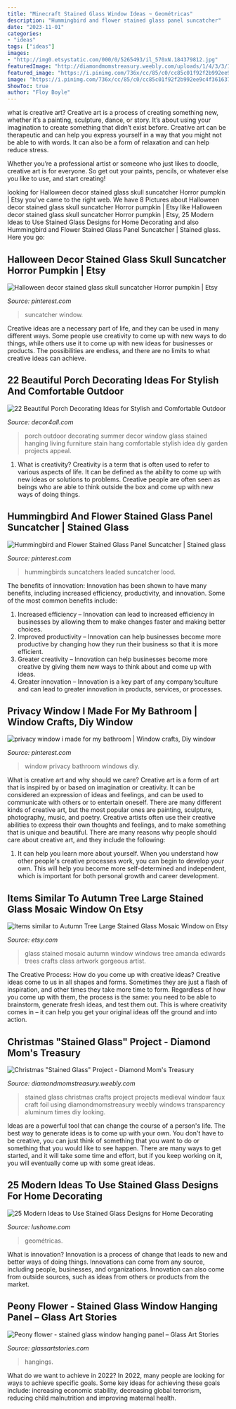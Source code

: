 ```yaml
---
title: "Minecraft Stained Glass Window Ideas ~ Geométricas"
description: "Hummingbird and flower stained glass panel suncatcher"
date: "2023-11-01"
categories:
- "ideas"
tags: ["ideas"]
images:
- "http://img0.etsystatic.com/000/0/5265493/il_570xN.184379812.jpg"
featuredImage: "http://diamondmomstreasury.weebly.com/uploads/1/4/3/3/14330110/2601341.jpg?255"
featured_image: "https://i.pinimg.com/736x/cc/85/c0/cc85c01f92f2b992ee9c4f3616374087--bathroom-windows-bathroom-window-privacy-ideas.jpg"
image: "https://i.pinimg.com/736x/cc/85/c0/cc85c01f92f2b992ee9c4f3616374087--bathroom-windows-bathroom-window-privacy-ideas.jpg"
ShowToc: true
author: "Floy Boyle"
---
```



what is creative art?
Creative art is a process of creating something new, whether it’s a painting, sculpture, dance, or story. It’s about using your imagination to create something that didn’t exist before. 
Creative art can be therapeutic and can help you express yourself in a way that you might not be able to with words. It can also be a form of relaxation and can help reduce stress. 

Whether you’re a professional artist or someone who just likes to doodle, creative art is for everyone. So get out your paints, pencils, or whatever else you like to use, and start creating!

	

		
looking for Halloween decor stained glass skull suncatcher Horror pumpkin | Etsy you've came to the right web. We have 8 Pictures about Halloween decor stained glass skull suncatcher Horror pumpkin | Etsy like Halloween decor stained glass skull suncatcher Horror pumpkin | Etsy, 25 Modern Ideas to Use Stained Glass Designs for Home Decorating and also Hummingbird and Flower Stained Glass Panel Suncatcher | Stained glass. Here you go:
		
    
## Halloween Decor Stained Glass Skull Suncatcher Horror Pumpkin | Etsy

<img loading=lazy src="https://i.pinimg.com/736x/26/86/d0/2686d04420f06f258cbcc59d7d17a25b.jpg" onerror="this.onerror=null;this.src='https://tse2.mm.bing.net/th?id=OIP.q4YoI5AytPmLQnHJoDDkZAHaHa&amp;pid=15.1';" alt="Halloween decor stained glass skull suncatcher Horror pumpkin | Etsy">

_Source: pinterest.com_

>suncatcher window. 

	

Creative ideas are a necessary part of life, and they can be used in many different ways. Some people use creativity to come up with new ways to do things, while others use it to come up with new ideas for businesses or products. The possibilities are endless, and there are no limits to what creative ideas can achieve.

    
## 22 Beautiful Porch Decorating Ideas For Stylish And Comfortable Outdoor

<img loading=lazy src="http://www.decor4all.com/wp-content/uploads/2013/05/porch-decorating-outdoor-furniture-summer-home-decor-9.jpg" onerror="this.onerror=null;this.src='https://tse2.mm.bing.net/th?id=OIP.wmsYu_YGX9ROFqfOTSqRcwHaJ3&amp;pid=15.1';" alt="22 Beautiful Porch Decorating Ideas for Stylish and Comfortable Outdoor">

_Source: decor4all.com_

>porch outdoor decorating summer decor window glass stained hanging living furniture stain hang comfortable stylish idea diy garden projects appeal. 

	

1. What is creativity?
Creativity is a term that is often used to refer to various aspects of life. It can be defined as the ability to come up with new ideas or solutions to problems. Creative people are often seen as beings who are able to think outside the box and come up with new ways of doing things.

    
## Hummingbird And Flower Stained Glass Panel Suncatcher | Stained Glass

<img loading=lazy src="https://i.pinimg.com/736x/23/f1/27/23f127637cec66d9f9091ee595ea1364.jpg" onerror="this.onerror=null;this.src='https://tse3.mm.bing.net/th?id=OIP.x5Ww4NbF-j9lzhwLzq7UCwHaNZ&amp;pid=15.1';" alt="Hummingbird and Flower Stained Glass Panel Suncatcher | Stained glass">

_Source: pinterest.com_

>hummingbirds suncatchers leaded suncatcher lood. 

	

The benefits of innovation:
Innovation has been shown to have many benefits, including increased efficiency, productivity, and innovation. Some of the most common benefits include: 
1. Increased efficiency – Innovation can lead to increased efficiency in businesses by allowing them to make changes faster and making better choices. 
2. Improved productivity – Innovation can help businesses become more productive by changing how they run their business so that it is more efficient. 
3. Greater creativity – Innovation can help businesses become more creative by giving them new ways to think about and come up with ideas. 
4. Greater innovation – Innovation is a key part of any company’sculture and can lead to greater innovation in products, services, or processes.

    
## Privacy Window I Made For My Bathroom | Window Crafts, Diy Window

<img loading=lazy src="https://i.pinimg.com/736x/cc/85/c0/cc85c01f92f2b992ee9c4f3616374087--bathroom-windows-bathroom-window-privacy-ideas.jpg" onerror="this.onerror=null;this.src='https://tse3.mm.bing.net/th?id=OIP.so_A0uqUnsq-7JDubmKCkwHaLw&amp;pid=15.1';" alt="privacy window i made for my bathroom | Window crafts, Diy window">

_Source: pinterest.com_

>window privacy bathroom windows diy. 

	

What is creative art and why should we care?
Creative art is a form of art that is inspired by or based on imagination or creativity. It can be considered an expression of ideas and feelings, and can be used to communicate with others or to entertain oneself. There are many different kinds of creative art, but the most popular ones are painting, sculpture, photography, music, and poetry. Creative artists often use their creative abilities to express their own thoughts and feelings, and to make something that is unique and beautiful. There are many reasons why people should care about creative art, and they include the following: 
1) It can help you learn more about yourself. When you understand how other people's creative processes work, you can begin to develop your own. This will help you become more self-determined and independent, which is important for both personal growth and career development.

    
## Items Similar To Autumn Tree Large Stained Glass Mosaic Window On Etsy

<img loading=lazy src="http://img0.etsystatic.com/000/0/5265493/il_570xN.184379812.jpg" onerror="this.onerror=null;this.src='https://tse3.mm.bing.net/th?id=OIP.z_o8VweoVGXsPh3P-aMz8gHaLJ&amp;pid=15.1';" alt="Items similar to Autumn Tree Large Stained Glass Mosaic Window on Etsy">

_Source: etsy.com_

>glass stained mosaic autumn window windows tree amanda edwards trees crafts class artwork gorgeous artist. 

	

The Creative Process: How do you come up with creative ideas?
Creative ideas come to us in all shapes and forms. Sometimes they are just a flash of inspiration, and other times they take more time to form. Regardless of how you come up with them, the process is the same: you need to be able to brainstorm, generate fresh ideas, and test them out. This is where creativity comes in – it can help you get your original ideas off the ground and into action.

    
## Christmas &quot;Stained Glass&quot; Project - Diamond Mom&#039;s Treasury

<img loading=lazy src="http://diamondmomstreasury.weebly.com/uploads/1/4/3/3/14330110/2601341.jpg?255" onerror="this.onerror=null;this.src='https://tse4.mm.bing.net/th?id=OIP.GCONEQMvlyd7r8QUa7PNcAHaJ8&amp;pid=15.1';" alt="Christmas &quot;Stained Glass&quot; Project - Diamond Mom&#039;s Treasury">

_Source: diamondmomstreasury.weebly.com_

>stained glass christmas crafts project projects medieval window faux craft foil using diamondmomstreasury weebly windows transparency aluminum times diy looking. 

	

Ideas are a powerful tool that can change the course of a person's life. The best way to generate ideas is to come up with your own. You don't have to be creative, you can just think of something that you want to do or something that you would like to see happen. There are many ways to get started, and it will take some time and effort, but if you keep working on it, you will eventually come up with some great ideas.

    
## 25 Modern Ideas To Use Stained Glass Designs For Home Decorating

<img loading=lazy src="https://www.lushome.com/wp-content/uploads/2015/09/modern-stained-glass-designs-interior-decorating-ideas-13.jpg" onerror="this.onerror=null;this.src='https://tse1.mm.bing.net/th?id=OIP.Hk-Je5PieAc-3CD6D-RllgHaJ4&amp;pid=15.1';" alt="25 Modern Ideas to Use Stained Glass Designs for Home Decorating">

_Source: lushome.com_

>geométricas. 

	

What is innovation?
Innovation is a process of change that leads to new and better ways of doing things. Innovations can come from any source, including people, businesses, and organizations. Innovation can also come from outside sources, such as ideas from others or products from the market.

    
## Peony Flower - Stained Glass Window Hanging Panel – Glass Art Stories

<img loading=lazy src="http://cdn.shopify.com/s/files/1/0085/4717/2457/products/il_fullxfull.1687297934_9f98_1200x1200.jpg?v=1560244334" onerror="this.onerror=null;this.src='https://tse2.mm.bing.net/th?id=OIP.Pg2CvKMT1m85f8Ways08QgHaHa&amp;pid=15.1';" alt="Peony flower - stained glass window hanging panel – Glass Art Stories">

_Source: glassartstories.com_

>hangings. 

	

What do we want to achieve in 2022?
In 2022, many people are looking for ways to achieve specific goals. Some key ideas for achieving these goals include: increasing economic stability, decreasing global terrorism, reducing child malnutrition and improving maternal health.

